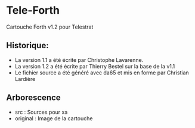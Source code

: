 # Tele-Forth
Cartouche Forth v1.2 pour Telestrat

## Historique:
- La version 1.1 a été écrite par Christophe Lavarenne.
- La version 1.2 a été écrite par Thierry Bestel sur la base de la v1.1
- Le fichier source a été généré avec da65 et mis en forme par Christian Lardière

## Arborescence
- src : Sources pour xa
- original : Image de la cartouche
